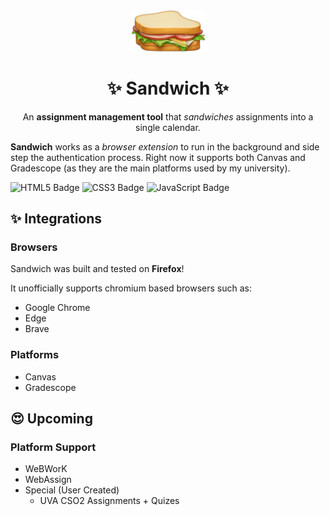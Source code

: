 <div align="center"><img width="120" src="https://github.com/JoshuaMarkle/sandwich/blob/main/icons/sandwich.png" alt="UniStyles Logo"></div>
<h1 align="center">✨ Sandwich ✨</h1>

<p align="center">An <strong>assignment management tool</strong> that <em>sandwiches</em> assignments into a single calendar.</p>

**Sandwich** works as a *browser extension* to run in the background and side step the authentication process. Right now it supports both Canvas and Gradescope (as they are the main platforms used by my university).

<img src="https://img.shields.io/badge/HTML5-E34F26?logo=html5&logoColor=fff&style=flat-square" alt="HTML5 Badge"> <img src="https://img.shields.io/badge/CSS3-1572B6?logo=css3&logoColor=fff&style=flat-square" alt="CSS3 Badge"> <img src="https://img.shields.io/badge/JavaScript-F7DF1E?logo=javascript&logoColor=000&style=flat-square" alt="JavaScript Badge">

## ✨ Integrations

### Browsers

Sandwich was built and tested on **Firefox**! 

It unofficially supports chromium based browsers such as:
- Google Chrome
- Edge
- Brave

### Platforms
- Canvas
- Gradescope

## 😍 Upcoming

### Platform Support
- WeBWorK
- WebAssign
- Special (User Created)
  - UVA CSO2 Assignments + Quizes
